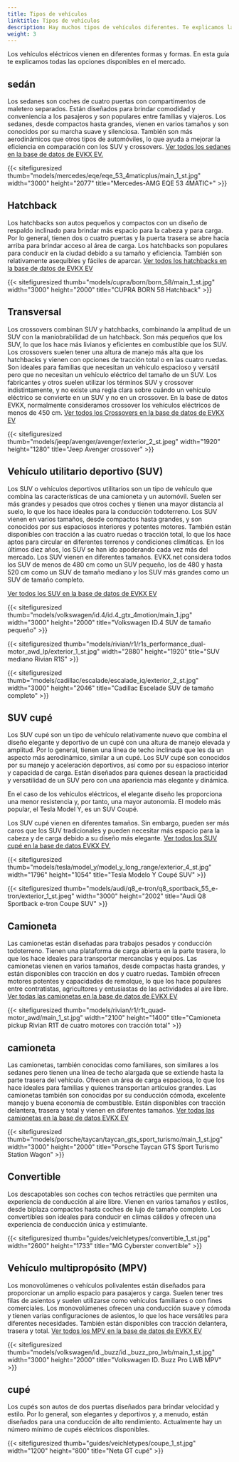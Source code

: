 ```yaml
---
title: Tipos de vehículos
linktitle: Tipos de vehículos
description: Hay muchos tipos de vehículos diferentes. Te explicamos la diferencia.
weight: 3
---
```

<!-- markdownlint-disable MD033 -->

Los vehículos eléctricos vienen en diferentes formas y formas. En esta guía te explicamos todas las opciones disponibles en el mercado.

## sedán

Los sedanes son coches de cuatro puertas con compartimentos de maletero separados. Están diseñados para brindar comodidad y conveniencia a los pasajeros y son populares entre familias y viajeros. Los sedanes, desde compactos hasta grandes, vienen en varios tamaños y son conocidos por su marcha suave y silenciosa. También son más aerodinámicos que otros tipos de automóviles, lo que ayuda a mejorar la eficiencia en comparación con los SUV y crossovers. [Ver todos los sedanes en la base de datos de EVKX EV.](https://evkx.net/evsearch/?sortOrder=Name&evType=Sedan)

{{< sitefiguresized thumb="models/mercedes/eqe/eqe_53_4maticplus/main_1_st.jpg" width="3000" height="2077" title="Mercedes-AMG EQE 53 4MATIC+" >}}

## Hatchback

Los hatchbacks son autos pequeños y compactos con un diseño de respaldo inclinado para brindar más espacio para la cabeza y para carga. Por lo general, tienen dos o cuatro puertas y la puerta trasera se abre hacia arriba para brindar acceso al área de carga. Los hatchbacks son populares para conducir en la ciudad debido a su tamaño y eficiencia. También son relativamente asequibles y fáciles de aparcar. [Ver todos los hatchbacks en la base de datos de EVKX EV](https://evkx.net/evsearch/?sortOrder=Name&evType=Hatchback)

{{< sitefiguresized thumb="models/cupra/born/born_58/main_1_st.jpg" width="3000" height="2000" title="CUPRA BORN 58 Hatchback" >}}

## Transversal

Los crossovers combinan SUV y hatchbacks, combinando la amplitud de un SUV con la maniobrabilidad de un hatchback. Son más pequeños que los SUV, lo que los hace más livianos y eficientes en combustible que los SUV. Los crossovers suelen tener una altura de manejo más alta que los hatchbacks y vienen con opciones de tracción total o en las cuatro ruedas. Son ideales para familias que necesitan un vehículo espacioso y versátil pero que no necesitan un vehículo eléctrico del tamaño de un SUV. Los fabricantes y otros suelen utilizar los términos SUV y crossover indistintamente, y no existe una regla clara sobre cuándo un vehículo eléctrico se convierte en un SUV y no en un crossover. En la base de datos EVKX, normalmente consideramos crossover los vehículos eléctricos de menos de 450 cm. [Ver todos los Crossovers en la base de datos de EVKX EV](https://evkx.net/evsearch/?sortOrder=Name&evType=Crossover)

{{< sitefiguresized thumb="models/jeep/avenger/avenger/exterior_2_st.jpeg" width="1920" height="1280" title="Jeep Avenger crossover" >}}

## Vehículo utilitario deportivo (SUV)

Los SUV o vehículos deportivos utilitarios son un tipo de vehículo que combina las características de una camioneta y un automóvil. Suelen ser más grandes y pesados que otros coches y tienen una mayor distancia al suelo, lo que los hace ideales para la conducción todoterreno. Los SUV vienen en varios tamaños, desde compactos hasta grandes, y son conocidos por sus espaciosos interiores y potentes motores. También están disponibles con tracción a las cuatro ruedas o tracción total, lo que los hace aptos para circular en diferentes terrenos y condiciones climáticas. En los últimos diez años, los SUV se han ido apoderando cada vez más del mercado. Los SUV vienen en diferentes tamaños. EVKX.net considera todos los SUV de menos de 480 cm como un SUV pequeño, los de 480 y hasta 520 cm como un SUV de tamaño mediano y los SUV más grandes como un SUV de tamaño completo.

[Ver todos los SUV en la base de datos de EVKX EV](https://evkx.net/evsearch/?sortOrder=Name&evType=SUV)

{{< sitefiguresized thumb="models/volkswagen/id.4/id.4_gtx_4motion/main_1.jpg" width="3000" height="2000" title="Volkswagen ID.4 SUV de tamaño pequeño" >}}

{{< sitefiguresized thumb="models/rivian/r1/r1s_performance_dual-motor_awd_lp/exterior_1_st.jpg" width="2880" height="1920" title="SUV mediano Rivian R1S" >}}

{{< sitefiguresized thumb="models/cadillac/escalade/escalade_iq/exterior_2_st.jpg" width="3000" height="2046" title="Cadillac Escelade SUV de tamaño completo" >}}

## SUV cupé

Los SUV cupé son un tipo de vehículo relativamente nuevo que combina el diseño elegante y deportivo de un cupé con una altura de manejo elevada y amplitud. Por lo general, tienen una línea de techo inclinada que les da un aspecto más aerodinámico, similar a un cupé. Los SUV cupé son conocidos por su manejo y aceleración deportivos, así como por su espacioso interior y capacidad de carga. Están diseñados para quienes desean la practicidad y versatilidad de un SUV pero con una apariencia más elegante y dinámica.

En el caso de los vehículos eléctricos, el elegante diseño les proporciona una menor resistencia y, por tanto, una mayor autonomía. El modelo más popular, el Tesla Model Y, es un SUV Coupé.

Los SUV cupé vienen en diferentes tamaños. Sin embargo, pueden ser más caros que los SUV tradicionales y pueden necesitar más espacio para la cabeza y de carga debido a su diseño más elegante. [Ver todos los SUV cupé en la base de datos EVKX EV.](https://evkx.net/evsearch/?sortOrder=Name&evType=CoupeSUV)

{{< sitefiguresized thumb="models/tesla/model_y/model_y_long_range/exterior_4_st.jpg" width="1796" height="1054" title="Tesla Modelo Y Coupé SUV" >}}

{{< sitefiguresized thumb="models/audi/q8_e-tron/q8_sportback_55_e-tron/exterior_1_st.jpeg" width="3000" height="2002" title="Audi Q8 Sportback e-tron Coupe SUV" >}}

## Camioneta

Las camionetas están diseñadas para trabajos pesados y conducción todoterreno. Tienen una plataforma de carga abierta en la parte trasera, lo que los hace ideales para transportar mercancías y equipos. Las camionetas vienen en varios tamaños, desde compactas hasta grandes, y están disponibles con tracción en dos y cuatro ruedas. También ofrecen motores potentes y capacidades de remolque, lo que los hace populares entre contratistas, agricultores y entusiastas de las actividades al aire libre. [Ver todas las camionetas en la base de datos de EVKX EV](https://evkx.net/evsearch/?sortOrder=Name&evType=PickupTruck)

{{< sitefiguresized thumb="models/rivian/r1/r1t_quad-motor_awd/main_1_st.jpg" width="2100" height="1400" title="Camioneta pickup Rivian R1T de cuatro motores con tracción total" >}}
## camioneta

Las camionetas, también conocidas como familiares, son similares a los sedanes pero tienen una línea de techo alargada que se extiende hasta la parte trasera del vehículo. Ofrecen un área de carga espaciosa, lo que los hace ideales para familias y quienes transportan artículos grandes. Las camionetas también son conocidas por su conducción cómoda, excelente manejo y buena economía de combustible. Están disponibles con tracción delantera, trasera y total y vienen en diferentes tamaños. [Ver todas las camionetas en la base de datos EVKX EV](https://evkx.net/evsearch/?sortOrder=Name&evType=StationWagon)

{{< sitefiguresized thumb="models/porsche/taycan/taycan_gts_sport_turismo/main_1_st.jpg" width="3000" height="2000" title="Porsche Taycan GTS Sport Turismo Station Wagon" >}}

## Convertible

Los descapotables son coches con techos retráctiles que permiten una experiencia de conducción al aire libre. Vienen en varios tamaños y estilos, desde biplaza compactos hasta coches de lujo de tamaño completo. Los convertibles son ideales para conducir en climas cálidos y ofrecen una experiencia de conducción única y estimulante.

{{< sitefiguresized thumb="guides/veichletypes/convertible_1_st.jpg" width="2600" height="1733" title="MG Cyberster convertible" >}}

## Vehículo multipropósito (MPV)

Los monovolúmenes o vehículos polivalentes están diseñados para proporcionar un amplio espacio para pasajeros y carga. Suelen tener tres filas de asientos y suelen utilizarse como vehículos familiares o con fines comerciales. Los monovolúmenes ofrecen una conducción suave y cómoda y tienen varias configuraciones de asientos, lo que los hace versátiles para diferentes necesidades. También están disponibles con tracción delantera, trasera y total. [Ver todos los MPV en la base de datos de EVKX EV](https://evkx.net/evsearch/?sortOrder=Name&evType=MPV)

{{< sitefiguresized thumb="models/volkswagen/id._buzz/id._buzz_pro_lwb/main_1_st.jpg" width="3000" height="2000" title="Volkswagen ID. Buzz Pro LWB MPV" >}}

## cupé

Los cupés son autos de dos puertas diseñados para brindar velocidad y estilo. Por lo general, son elegantes y deportivos y, a menudo, están diseñados para una conducción de alto rendimiento. Actualmente hay un número mínimo de cupés eléctricos disponibles.

{{< sitefiguresized thumb="guides/veichletypes/coupe_1_st.jpg" width="1200" height="800" title="Neta GT cupé" >}}